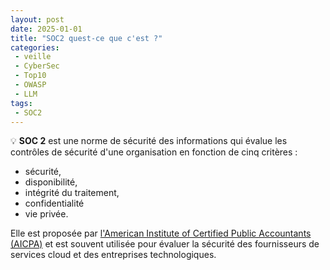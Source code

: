 ```yaml
---
layout: post
date: 2025-01-01
title: "SOC2 quest-ce que c'est ?"
categories:
 - veille
 - CyberSec
 - Top10
 - OWASP 
 - LLM
tags:
 - SOC2
---
```


💡 **SOC 2** est une norme de sécurité des informations qui évalue les contrôles de sécurité d'une organisation en fonction de cinq critères :
- sécurité,
- disponibilité,
- intégrité du traitement,
- confidentialité
- vie privée.

Elle est proposée par [l'American Institute of Certified Public Accountants (AICPA)](https://www.aicpa.org) et est souvent utilisée pour évaluer la sécurité des fournisseurs de services cloud et des entreprises technologiques.